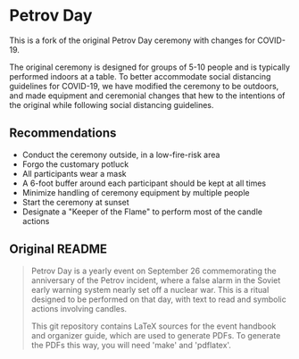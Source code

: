 Petrov Day
==========

This is a fork of the original Petrov Day ceremony with changes for COVID-19.

The original ceremony is designed for groups of 5-10 people and is typically performed indoors at a table. To better accommodate social distancing guidelines for COVID-19, we have modified the ceremony to be outdoors, and made equipment and ceremonial changes that hew to the intentions of the original while following social distancing guidelines.

## Recommendations

* Conduct the ceremony outside, in a low-fire-risk area
* Forgo the customary potluck
* All participants wear a mask
* A 6-foot buffer around each participant should be kept at all times
* Minimize handling of ceremony equipment by multiple people
* Start the ceremony at sunset
* Designate a "Keeper of the Flame" to perform most of the candle actions

## Original README

> Petrov Day is a yearly event on September 26 commemorating the anniversary
> of the Petrov incident, where a false alarm in the Soviet early warning
> system nearly set off a nuclear war. This is a ritual designed to be
> performed on that day, with text to read and symbolic actions involving
> candles.
>
> This git repository contains LaTeX sources for the event handbook and
> organizer guide, which are used to generate PDFs. To generate the PDFs this
> way, you will need 'make' and 'pdflatex'.
